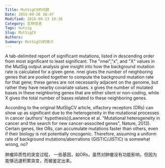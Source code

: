 ```yaml
---
Title: MutSigCV的问题
Date: 2015-04-28 16:47
Modified: 2016-09-23 10:30
Category: 生物信息
Tags: mutsig
Slug: MutSigCV
Authors: 
Summary: MutSigCV的简介
---
```

A tab-delimited report of significant mutations, listed in descending order from most significant to least significant.
The "nnei","x", and "X" values in the MutSig output analysis give insight into how the background mutation rate is calculated for a given gene.  nnei gives the number of neighboring genes that are pooled together to compute the background mutation rate for that gene; these genes are not necessarily adjacent on the genome, but rather they have nearby covariate values. x gives the number of mutated bases in these neighboring genes that are either silent or non-coding, while X gives the total number of bases related to these neighboring genes.

According to the original MutSigCV article, olfactory receptors (ORs) can show up as significant due to the heterogeneity in the mutational processes in cancer (authors' hypothesis)(Lawrence et al. "Mutational heterogeneity in cancer and the search for new cancer-associted genes", Nature, 2013). Certain genes, like ORs, can accumulate mutations faster than others, even if their biology is not potentially oncogenic. Therefore, assuming a uniform rate of background mutations/aberrations (GISTIC/JISTIC) is somewhat wrong, no?

肿瘤异质性的突变过程， 一些基因，如ORs，虽然对肿瘤没有功能影响，但因为能够迅速积累突变，而被鉴定出来。